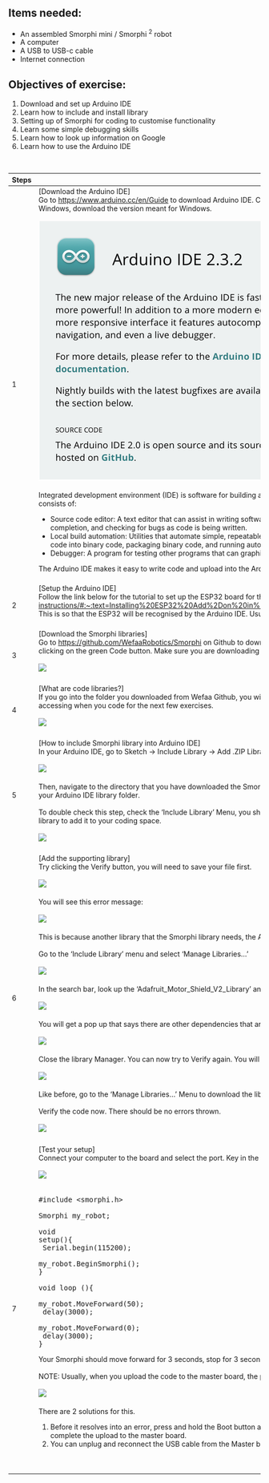 ## Items needed:
* An assembled Smorphi mini / Smorphi <sup>2</sup> robot
* A computer
* A USB to USB-c cable
* Internet connection

## Objectives of exercise:
1. Download and set up Arduino IDE
2. Learn how to include and install library
3. Setting up of Smorphi for coding to customise functionality
4. Learn some simple debugging skills
5. Learn how to look up information on Google
6. Learn how to use the Arduino IDE

<br />

Steps | Description
-- | --
1 | [Download the Arduino IDE] <br /> Go to https://www.arduino.cc/en/Guide to download Arduino IDE. Choose the correct version of Arduino IDE according to the type of computer you are using. Eg. If you are using Windows, download the version meant for Windows. <br /> <br /> ![](https://github.com/WefaaRobotics/Smorphi-Wiki/blob/main/Robot%20exercises%20images/2/2.1.png) <br /> <br /> Integrated development environment (IDE) is software for building applications that combines common developer tools into a single graphical user interface (GUI). An IDE typically consists of: <ul><li>  Source code editor: A text editor that can assist in writing software code with features such as syntax highlighting with visual cues, providing language specific auto-completion, and checking for bugs as code is being written.</li><li> Local build automation: Utilities that automate simple, repeatable tasks as part of creating a local build of the software for use by the developer, like compiling computer source code into binary code, packaging binary code, and running automated tests.</li><li> Debugger: A program for testing other programs that can graphically display the location of a bug in the original code.</li></ul> The Arduino IDE makes it easy to write code and upload into the Arduino based board we are using for Smorphi. <br /><br />
2 | [Setup the Arduino IDE] <br /> Follow the link below for the tutorial to set up the ESP32 board for the Arduino IDE https://randomnerdtutorials.com/installing-the-esp32-board-in-arduino-ide-windows-instructions/#:~:text=Installing%20ESP32%20Add%2Don%20in%20Arduino%20IDE&text=Open%20the%20Boards%20Manager.,installed%20after%20a%20few%20seconds. This is so that the ESP32 will be recognised by the Arduino IDE. Usually, if you are using an Arduino board directly, there is no need to do this step. <br /><br />
3 | [Download the Smorphi libraries] <br /> Go to https://github.com/WefaaRobotics/Smorphi on Github to download the latest version of our user code via the download zip button. It can be found in the drop down after clicking on the green Code button. Make sure you are downloading from the Main Branch.<br /> <br /> ![](https://github.com/WefaaRobotics/Smorphi-Wiki/blob/main/Robot%20exercises%20images/2/2.2.png)<br /><br />
4 | [What are code libraries?]<br />If you go into the folder you downloaded from Wefaa Github, you will see the files below. Those of type ‘C++ Source File’ and C Header Source File are the libraries you will be accessing when you code for the next few exercises.<br /><br />![](https://github.com/WefaaRobotics/Smorphi-Wiki/blob/main/Robot%20exercises%20images/3/3.1.png)<br /><br />
5 | [How to include Smorphi library into Arduino IDE] <br /> In your Arduino IDE, go to Sketch -> Include Library -> Add .ZIP Library… <br /><br /> ![](https://github.com/WefaaRobotics/Smorphi-Wiki/blob/main/Robot%20exercises%20images/2/2.3.png) <br /><br /> Then, navigate to the directory that you have downloaded the Smorphi library to, and select the zip file in the next screen. The contents of the zip file will automatically be added to your Arduino IDE library folder. <br /><br /> To double check this step, check the ‘Include Library’ Menu, you should be able to see the newly added library under the contributed libraries section. Click on the newly added library to add it to your coding space.<br /><br /> ![](https://github.com/WefaaRobotics/Smorphi-Wiki/blob/main/Robot%20exercises%20images/2/2.4.png) <br /><br />
6 | [Add the supporting library] <br /> Try clicking the Verify button, you will need to save your file first. <br /><br /> ![](https://github.com/WefaaRobotics/Smorphi-Wiki/blob/main/Robot%20exercises%20images/2/2.5.png)<br /><br /> You will see this error message: <br /><br />![](https://github.com/WefaaRobotics/Smorphi-Wiki/blob/main/Robot%20exercises%20images/2/2.6.png)<br /><br /> This is because another library that the Smorphi library needs, the Adafruit_Motor_Shield_V2_Library, has not been included. So let’s include that library. <br /><br /> Go to the ‘Include Library’ menu and select ‘Manage Libraries…’ <br /><br />![](https://github.com/WefaaRobotics/Smorphi-Wiki/blob/main/Robot%20exercises%20images/2/2.7.png)<br /><br /> In the search bar, look up the ‘Adafruit_Motor_Shield_V2_Library’ and install the latest version. <br /><br />![](https://github.com/WefaaRobotics/Smorphi-Wiki/blob/main/Robot%20exercises%20images/2/2.8.png)<br /><br /> You will get a pop up that says there are other dependencies that are missing. Click on the ‘Install all’ button. <br /><br />![](https://github.com/WefaaRobotics/Smorphi-Wiki/blob/main/Robot%20exercises%20images/2/2.9.png)<br /><br />Close the library Manager. You can now try to Verify again. You will see another error. <br /><br />![](https://github.com/WefaaRobotics/Smorphi-Wiki/blob/main/Robot%20exercises%20images/2/2.10.png)<br /><br /> Like before, go to the ‘Manage Libraries…’ Menu to download the library Adafruit_MCP23017_Arduino_Library. <br /><br /> Verify the code now. There should be no errors thrown. <br /><br />![](https://github.com/WefaaRobotics/Smorphi-Wiki/blob/main/Robot%20exercises%20images/2/2.11.png) <br /><br />
7 | [Test your setup] <br />Connect your computer to the board and select the port. Key in the below code into your IDE.<br /><br />![](https://github.com/WefaaRobotics/Smorphi-Wiki/blob/main/Robot%20exercises%20images/2/2.12.png)<br /><br /> <pre>#include <smorphi.h><br><br>Smorphi my_robot;<br><br>void setup(){<br>  Serial.begin(115200);<br>  my_robot.BeginSmorphi();<br>}<br><br>void loop (){<br>  my_robot.MoveForward(50);<br>  delay(3000);<br>  my_robot.MoveForward(0);<br>  delay(3000);<br>}</pre> Your Smorphi should move forward for 3 seconds, stop for 3 seconds and then repeat. <br /><br /> NOTE: Usually, when you upload the code to the master board, the process should complete automatically. However, sometimes the upload will be stuck at ‘connecting……’ <br /><br />![](https://github.com/WefaaRobotics/Smorphi-Wiki/blob/main/Robot%20exercises%20images/2/2.13.png)<br /><br /> There are 2 solutions for this. <ol><li>Before it resolves into an error, press and hold the Boot button and click the enable button on the Master board at the same time, then release and wait. The code should complete the upload to the master board. </li><li>You can unplug and reconnect the USB cable from the Master board to your computer and then reupload the code.</li></ol> <br /><br />
